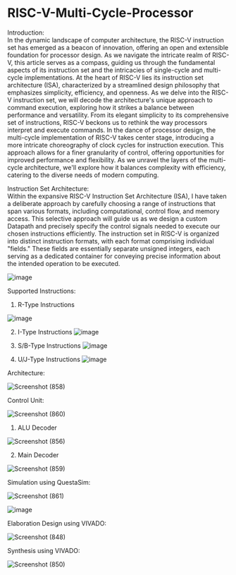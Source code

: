# RISC-V-Multi-Cycle-Processor

Introduction:                                                                                                                                                                                                                                
In the dynamic landscape of computer architecture, the RISC-V instruction set has emerged as a beacon of innovation, offering an open and extensible foundation for processor design. As we navigate the intricate realm of RISC-V, this article serves as a compass, guiding us through the fundamental aspects of its instruction set and the intricacies of single-cycle and multi-cycle implementations.
At the heart of RISC-V lies its instruction set architecture (ISA), characterized by a streamlined design philosophy that emphasizes simplicity, efficiency, and openness. As we delve into the RISC-V instruction set, we will decode the architecture's unique approach to command execution, exploring how it strikes a balance between performance and versatility. From its elegant simplicity to its comprehensive set of instructions, RISC-V beckons us to rethink the way processors interpret and execute commands.
In the dance of processor design, the multi-cycle implementation of RISC-V takes center stage, introducing a more intricate choreography of clock cycles for instruction execution. This approach allows for a finer granularity of control, offering opportunities for improved performance and flexibility. As we unravel the layers of the multi-cycle architecture, we'll explore how it balances complexity with efficiency, catering to the diverse needs of modern computing.

Instruction Set Architecture:                                                                                                                                                                                                                              
Within the expansive RISC-V Instruction Set Architecture (ISA), I have taken a deliberate approach by carefully choosing a range of instructions that span various formats, including computational, control flow, and memory access. This selective approach will guide us as we design a custom Datapath and precisely specify the control signals needed to execute our chosen instructions efficiently.
The instruction set in RISC-V is organized into distinct instruction formats, with each format comprising individual "fields." These fields are essentially separate unsigned integers, each serving as a dedicated container for conveying precise information about the intended operation to be executed.
 	                                                                                                                                                                                                                                          
![image](https://github.com/EngAhmed21/RISC-V-Single-Cycle-Processor/assets/90782588/ac3c0629-ffdd-48b5-8ee5-4093d55af31a)

Supported Instructions:                                                                                                                                                                                                                          
1. R-Type Instructions

   
![image](https://github.com/EngAhmed21/RISC-V-Single-Cycle-Processor/assets/90782588/59f58fa4-9e0b-4df6-ade5-1f332d80704c)

2. I-Type Instructions
![image](https://github.com/EngAhmed21/RISC-V-Single-Cycle-Processor/assets/90782588/92fe2a4b-bfca-4e9b-b5a3-554f1f2b8707)


3. S/B-Type Instructions
![image](https://github.com/EngAhmed21/RISC-V-Single-Cycle-Processor/assets/90782588/2482f435-8f44-4c6b-a496-d9b6bc9c6f88)


4. U/J-Type Instructions
![image](https://github.com/EngAhmed21/RISC-V-Single-Cycle-Processor/assets/90782588/b9ec1e60-28f1-424f-814e-02de8b615c06)


Architecture:                                                                                                                                                                                                                 

![Screenshot (858)](https://github.com/EngAhmed21/RISC-V-Multi-Cycle-Processor/assets/90782588/caa82e6d-d229-403b-ac7c-efdb55f14308)


Control Unit:                                                                                                                                                                                                                                                                                                                                                                                                                     


![Screenshot (860)](https://github.com/EngAhmed21/RISC-V-Multi-Cycle-Processor/assets/90782588/3449e82e-1913-473a-8efe-007dfe0cbec8)
                                                                                                                                                                                                
1. ALU Decoder

![Screenshot (856)](https://github.com/EngAhmed21/RISC-V-Single-Cycle-Processor/assets/90782588/e31c3cd9-0fd3-4fe0-be8e-f61e8a33f9ea)

2. Main Decoder

![Screenshot (859)](https://github.com/EngAhmed21/RISC-V-Multi-Cycle-Processor/assets/90782588/a501bc29-635e-4907-9cb8-71608940d3d3)


Simulation using QuestaSim:                                                                                                                                                                                                                                                                                                                                                                                                 

![Screenshot (861)](https://github.com/EngAhmed21/RISC-V-Multi-Cycle-Processor/assets/90782588/b782986a-2441-447e-a5b6-c6a58f0ee67d)


![image](https://github.com/EngAhmed21/RISC-V-Multi-Cycle-Processor/assets/90782588/c1f8ffbc-558a-44c9-86a6-38cd704e26f1)



Elaboration Design using VIVADO:                                                                                                                                                                                                                                            

![Screenshot (848)](https://github.com/EngAhmed21/RISC-V-Multi-Cycle-Processor/assets/90782588/7313d7cf-65dd-4b61-a2c0-2b5476270354)


Synthesis using VIVADO:

![Screenshot (850)](https://github.com/EngAhmed21/RISC-V-Multi-Cycle-Processor/assets/90782588/ddf0e84a-1436-47bf-b03c-32be5abf2746)

   
